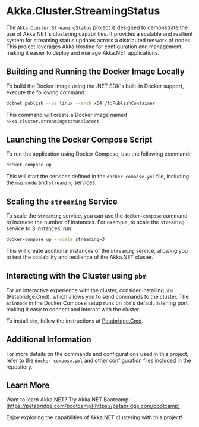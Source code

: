 # Akka.Cluster.StreamingStatus

The `Akka.Cluster.StreamingStatus` project is designed to demonstrate the use of Akka.NET's clustering capabilities. It provides a scalable and resilient system for streaming status updates across a distributed network of nodes. This project leverages Akka.Hosting for configuration and management, making it easier to deploy and manage Akka.NET applications.

## Building and Running the Docker Image Locally

To build the Docker image using the .NET SDK's built-in Docker support, execute the following command:

```bash
dotnet publish --os linux --arch x64 /t:PublishContainer
```

This command will create a Docker image named `akka.cluster.streamingstatus:latest`.

## Launching the Docker Compose Script

To run the application using Docker Compose, use the following command:

```bash
docker-compose up
```

This will start the services defined in the `docker-compose.yml` file, including the `mainnode` and `streaming` services.

## Scaling the `streaming` Service

To scale the `streaming` service, you can use the `docker-compose` command to increase the number of instances. For example, to scale the `streaming` service to 3 instances, run:

```bash
docker-compose up --scale streaming=3
```

This will create additional instances of the `streaming` service, allowing you to test the scalability and resilience of the Akka.NET cluster.

## Interacting with the Cluster using `pbm`

For an interactive experience with the cluster, consider installing `pbm` (Petabridge.Cmd), which allows you to send commands to the cluster. The `mainnode` in the Docker Compose setup runs on `pbm`'s default listening port, making it easy to connect and interact with the cluster.

To install `pbm`, follow the instructions at [Petabridge.Cmd](https://cmd.petabridge.com).

## Additional Information

For more details on the commands and configurations used in this project, refer to the `docker-compose.yml` and other configuration files included in the repository.

## Learn More

Want to learn Akka.NET? Try Akka.NET Bootcamp: [https://petabridge.com/bootcamp](https://petabridge.com/bootcamp)

Enjoy exploring the capabilities of Akka.NET clustering with this project!